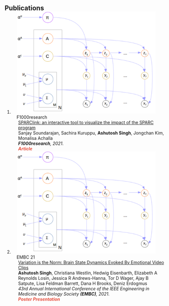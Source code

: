 <h2 id="publications" style="margin: 2px 0px -15px;">Publications</h2>

<div class="publications">
<ol class="bibliography">
<li>
<div class="pub-row">

  <div class="col-sm-3 abbr" style="position: relative;padding-right: 15px;padding-left: 15px;">
    <img src="assets/img/Screenshot from 2023-01-12 05-51-20.png" class="teaser img-fluid z-depth-1">
    <abbr class="badge">F1000research</abbr>
  </div>

  <div class="col-sm-9" style="position: relative;width: 100%;padding-right: 15px;padding-left: 20px;">
    <div class="title"><a href="https://www.biorxiv.org/content/10.1101/2021.10.22.465507v1.full.pdf">SPARClink: an interactive tool to visualize the impact of the SPARC program</a></div>
    <div class="author">Sanjay Soundarajan, Sachira Kuruppu, <strong>Ashutosh Singh</strong>, Jongchan Kim, Monalisa Achalla
</div>
    <div class="periodical"><em><strong>F1000research</strong>, 2021.</em></div>
    <div class="links">
      <a href="https://fairdataihub.org/sparclink" class="btn btn-sm z-depth-0" role="button" target="_blank" style="font-size:12px;"></a>
      <strong><i style="color:#e74d3c">Article</i></strong>
    </div>
  </div>
</div>
</li>
<li>
<div class="pub-row">

  <div class="col-sm-3 abbr" style="position: relative;padding-right: 15px;padding-left: 15px;">
    <img src="assets/img/Screenshot from 2023-01-12 05-51-20.png" class="teaser img-fluid z-depth-1">
    <abbr class="badge">EMBC 21</abbr>
  </div>

  <div class="col-sm-9" style="position: relative;width: 100%;padding-right: 15px;padding-left: 20px;">
    <div class="title"><a href="https://arxiv.org/pdf/2110.12392.pdf">Variation is the Norm: Brain State Dynamics Evoked By Emotional Video Clips</a></div>
    <div class="author"><strong>Ashutosh Singh</strong>, Christiana Westlin, Hedwig Eisenbarth, Elizabeth A Reynolds Losin, Jessica R Andrews-Hanna, Tor D Wager, Ajay B Satpute, Lisa Feldman Barrett, Dana H Brooks, Deniz Erdogmus</div>
    <div class="periodical"><em>43rd Annual International Conference of the IEEE Engineering in Medicine and Biology Society <strong>(EMBC)</strong>, 2021.</em></div>
    <div class="links">
      <a href="https://ieeexplore.ieee.org/stamp/stamp.jsp?tp=&arnumber=9630852" class="btn btn-sm z-depth-0" role="button" target="_blank" style="font-size:12px;"></a>
      <strong><i style="color:#e74d3c">Poster Presentation</i></strong>
    </div>
  </div>
</div>
</li>
  
<br>

</ol>
</div>
